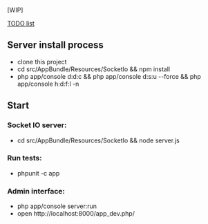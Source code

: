 [WIP]

[TODO list](https://github.com/lucascherifi/localhook-server/blob/master/TODO.md)

Server install process
----------------------

- clone this project
- cd src/AppBundle/Resources/SocketIo && npm install
- php app/console d:d:c && php app/console d:s:u --force && php app/console h:d:f:l -n

Start
-----

### Socket IO server:

- cd src/AppBundle/Resources/SocketIo && node server.js

### Run tests:

- phpunit -c app

### Admin interface:

- php app/console server:run
- open http://localhost:8000/app_dev.php/